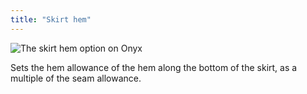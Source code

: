 ```yaml
---
title: "Skirt hem"
---
```


![The skirt hem option on Onyx](skirthem.svg)

Sets the hem allowance of the hem along the bottom of the skirt, as a multiple of the seam allowance.
